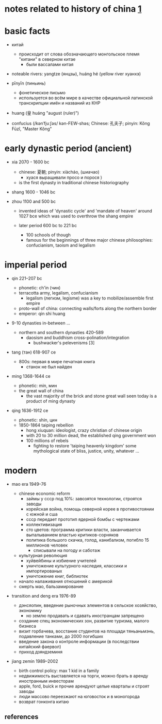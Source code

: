 # notes related to history of china [1]

# basic facts

- китай
  - происходит от слова обозначающего монгольское племя "китани" в северном китае
    - были вассалами китая

- noteable rivers: yangtze (янцзы), huáng hé (yellow river хуанхэ)
- pīnyīn (пиньинь) 
  - фонетическое письмо
  - используется во всём мире в качестве официальной латинской транскрипции имён и названий из КНР
- huang (皇 huáng "august (ruler)")
- confucius (/kənˈfjuːʃəs/ kən-FEW-shəs; Chinese: 孔夫子; pinyin: Kǒng Fūzǐ, "Master Kǒng"


# early dynastic period (ancient)

- xia 2070 - 1600 bc
  - chinese: 夏朝; pinyin: xiàcháo, (шиачао)
    - хуася выращивали просо и порося )
  - is the first dynasty in traditional chinese historiography

- shang 1600 - 1046 bc

- zhou 1100 and 500 bc
  - invented ideas of 'dynastic cycle' and 'mandate of heaven' around 1027 bce
    which was used to overthrow the shang empire

  - later period 600 bc to 221 bc
    - 100 schools of though
    - famous for the beginnings of three major chinese philosophies: confucianism, taoism and legalism


# imperial period

- qin 221–207 bc
  - phonetic: ch'in (чин)
  - terracotta army, legalism, confucianism
    - legalism (легизм, legisme) was a key to mobilize/assemble first empire 
  - proto-wall of china: connecting walls/forts along the northern border
  - emperor: qin shi huang

- 9-10 dynasties in-between ...
  - northern and southern dynasties 420–589
    - daosism and buddhism cross-polination/integration
      - bushwacker's pelevenisms [3]

- tang (тан) 618-907 ce
  - 800s: первая в мире печатная книга
    - станок не был найден

- ming 1368-1644 ce
  - phonetic: min, мин
  - the great wall of china
    - the vast majority of the brick and stone great wall seen today is a product of ming dynasty

- qing 1636-1912 ce
  - phonetic: shin, цин
  - 1850-1864 taiping rebellion
    - hong xiuquan: ideologist, crazy christian of chinese origin
    - with 20 to 30 million dead, the established qing government won
    - 100 millions of rebels
      - fighting to restore 'taiping heavenly kingdom' some mythological state of bliss, 
        justice, unity, whatever ...


# modern

- mao era 1949–76
  - chinese economic reform
    - займы у ссср под 10%: завозятся технологии, строятся заводы
    - корейская война, помощь северной корее в противостоянии с южной и сша
    - ссср передает прототип ядерной бомбы с чертежами
    - коллективизация
    - сто цветов: программа критики власти, заканчивается выпалыванием властью критиков-сорняков
    - политика большого скачка, голод, канибализм, погибло 15 миллионов человек
      - списывали на погоду и саботаж
  - культурная революция
    - хуйвейбины и избиение учителей
    - уничтожение культурного наследия, классики и импортированых
    - уничтожение книг, библиотек
  - начало налаживания отношений с америкой
  - смерть мао, бальзамирование

- transition and deng era 1976-89
  - дэнсяопин, введение рыночных элементов в сельское хозяйство, экономику
    - но землю продавать и сдавать иностранцам запрещено
  - создание спец экономических зон, развитие туризма, малого бизнеса
  - визит горбачева, восстание студентов на площади тяньаньмэнь, подавление танками, до 2000 погибших
  - введение закона о контроле информации (в последствии китайский фаервол)
  - приход дзяндземиня

- jiang zemin 1989–2002
  - birth control policy: max 1 kid in a family
  - недвижимость выставляется на торги, можно брать в аренду иностранным инвесторам
  - apple, ford, buick и прочие арендуют целые кварталы и строят заводы
  - люди массово переезжают на юговосток и в моногорода
  - возврат гонконга китаю


## references

[0]: https://www.youtube.com/@ButKorn (bushwacker youtube streams)
[1]: https://www.youtube.com/playlist?list=PLk7JM19SQtzAfxnVYq3sQ3p0KLbTPfjwr
